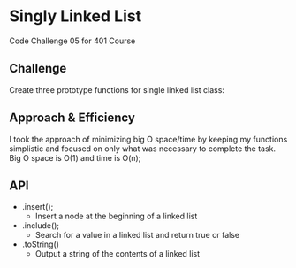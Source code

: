 # Singly Linked List
Code Challenge 05 for 401 Course

## Challenge
Create three prototype functions for single linked list class:

## Approach & Efficiency
I took the approach of minimizing big O space/time by keeping my functions simplistic and focused on only what was necessary to complete the task.
Big O space is O(1) and time is O(n);

## API
- .insert();
  - Insert a node at the beginning of a linked list
- .include();
  - Search for a value in a linked list and return true or false
- .toString()
  - Output a string of the contents of a linked list